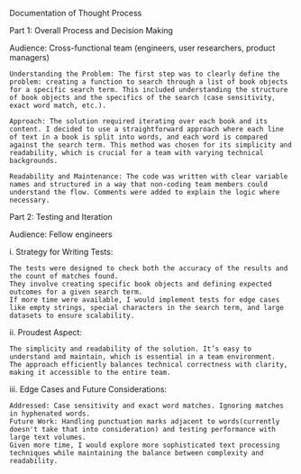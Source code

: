 Documentation of Thought Process

Part 1: Overall Process and Decision Making

Audience: Cross-functional team (engineers, user researchers, product managers)

    Understanding the Problem: The first step was to clearly define the problem: creating a function to search through a list of book objects for a specific search term. This included understanding the structure of book objects and the specifics of the search (case sensitivity, exact word match, etc.).

    Approach: The solution required iterating over each book and its content. I decided to use a straightforward approach where each line of text in a book is split into words, and each word is compared against the search term. This method was chosen for its simplicity and readability, which is crucial for a team with varying technical backgrounds.

    Readability and Maintenance: The code was written with clear variable names and structured in a way that non-coding team members could understand the flow. Comments were added to explain the logic where necessary.

Part 2: Testing and Iteration

Audience: Fellow engineers

i. Strategy for Writing Tests:

    The tests were designed to check both the accuracy of the results and the count of matches found.
    They involve creating specific book objects and defining expected outcomes for a given search term.
    If more time were available, I would implement tests for edge cases like empty strings, special characters in the search term, and large datasets to ensure scalability.

ii. Proudest Aspect:

    The simplicity and readability of the solution. It’s easy to understand and maintain, which is essential in a team environment.
    The approach efficiently balances technical correctness with clarity, making it accessible to the entire team.

iii. Edge Cases and Future Considerations:

    Addressed: Case sensitivity and exact word matches. Ignoring matches in hyphenated words.
    Future Work: Handling punctuation marks adjacent to words(currently doesn't take that into consideration) and testing performance with large text volumes.
    Given more time, I would explore more sophisticated text processing techniques while maintaining the balance between complexity and readability.